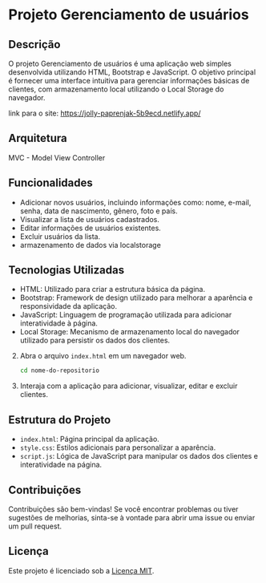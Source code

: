 # Projeto Gerenciamento de usuários 

## Descrição
O projeto Gerenciamento de usuários é uma aplicação web simples desenvolvida utilizando HTML, Bootstrap e JavaScript. O objetivo principal é fornecer uma interface intuitiva para gerenciar informações básicas de clientes, com armazenamento local utilizando o Local Storage do navegador.

link para o site:  https://jolly-paprenjak-5b9ecd.netlify.app/

## Arquitetura
MVC - Model View Controller

## Funcionalidades
- Adicionar novos usuários, incluindo informações como: nome, e-mail, senha, data de nascimento, gênero, foto e país.
- Visualizar a lista de usuários cadastrados.
- Editar informações de usuários existentes.
- Excluir usuários da lista.
- armazenamento de dados via localstorage

## Tecnologias Utilizadas
- HTML: Utilizado para criar a estrutura básica da página.
- Bootstrap: Framework de design utilizado para melhorar a aparência e responsividade da aplicação.
- JavaScript: Linguagem de programação utilizada para adicionar interatividade à página.
- Local Storage: Mecanismo de armazenamento local do navegador utilizado para persistir os dados dos clientes.


2. Abra o arquivo `index.html` em um navegador web.
   ```bash
   cd nome-do-repositorio
   ```

3. Interaja com a aplicação para adicionar, visualizar, editar e excluir clientes.

## Estrutura do Projeto
- `index.html`: Página principal da aplicação.
- `style.css`: Estilos adicionais para personalizar a aparência.
- `script.js`: Lógica de JavaScript para manipular os dados dos clientes e interatividade na página.

## Contribuições
Contribuições são bem-vindas! Se você encontrar problemas ou tiver sugestões de melhorias, sinta-se à vontade para abrir uma issue ou enviar um pull request.

## Licença
Este projeto é licenciado sob a [Licença MIT](LICENSE).

